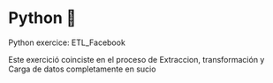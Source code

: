 # Python 🐍
Python exercice: ETL_Facebook

Este exercició coinciste en el proceso de Extraccion, transformación y Carga de datos completamente en sucio


